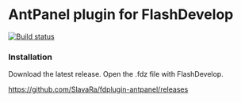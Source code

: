 AntPanel plugin for FlashDevelop
===================
[![Build status](https://ci.appveyor.com/api/projects/status/o4xf3xo3k7up17ny?svg=true)](https://ci.appveyor.com/project/slavara/fd-antpanel-plugin)

### Installation

Download the latest release. Open the .fdz file with FlashDevelop.

https://github.com/SlavaRa/fdplugin-antpanel/releases
